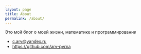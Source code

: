 ```yaml
---
layout: page
title: About
permalink: /about/
---
```


Это мой блог о моей жизни, математике и программировании

* c.arv@yandex.ru
* https://github.com/arv-pyrna

